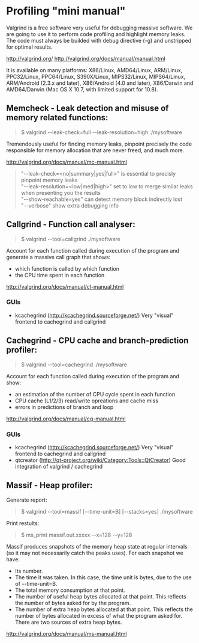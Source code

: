 Profiling "mini manual"
=======================

Valgrind is a free software very useful for debugging massive software.
We are going to use it to perform code profiling and highlight memory leaks.
The code must always be builded with debug directive (-g) and unstripped for optimal results.

http://valgrind.org/
http://valgrind.org/docs/manual/manual.html

It is available on many platforms:
X86/Linux, AMD64/Linux, ARM/Linux, PPC32/Linux, PPC64/Linux, S390X/Linux, MIPS32/Linux, MIPS64/Linux,
ARM/Android (2.3.x and later), X86/Android (4.0 and later), X86/Darwin and AMD64/Darwin (Mac OS X 10.7, with limited support for 10.8).


Memcheck - Leak detection and misuse of memory related functions:
-----------------------------------------------------------------

> $ valgrind --leak-check=full --leak-resolution=high ./mysoftware

Tremendously useful for finding memory leaks, pinpoint precisely the code responsible
for memory allocation that are never freed, and much more.

http://valgrind.org/docs/manual/mc-manual.html

> "--leak-check=<no|summary|yes|full>" is essential to precisly pinpoint memory leaks  
> "--leak-resolution=<low|med|high>" set to low to merge similar leaks when presenting you the results  
> "--show-reachable=yes" can detect memory block indirectly lost  
> "--verbose" show extra debugging info  


Callgrind - Function call analyser:
-----------------------------------

> $ valgrind --tool=callgrind ./mysoftware

Account for each function called during execution of the program and generate a massive call graph that shows:
- which function is called by which function
- the CPU time spent in each function

http://valgrind.org/docs/manual/cl-manual.html

### GUIs
- kcachegrind (http://kcachegrind.sourceforge.net/) Very "visual" frontend to cachegrind and callgrind


Cachegrind - CPU cache and branch-prediction profiler:
------------------------------------------------------

> $ valgrind --tool=cachegrind ./mysoftware

Account for each function called during execution of the program and show:
- an estimation of the number of CPU cycle spent in each function
- CPU cache (L1/2/3) read/write opreations and cache miss
- errors in predictions of branch and loop

http://valgrind.org/docs/manual/cg-manual.html

### GUIs
- kcachegrind (http://kcachegrind.sourceforge.net/) Very "visual" frontend to cachegrind and callgrind
- qtcreator (http://qt-project.org/wiki/Category:Tools::QtCreator) Good integration of valgrind / cachegrind


Massif - Heap profiler:
-----------------------

Generate report:
> $ valgrind --tool=massif [--time-unit=B] [--stacks=yes] ./mysoftware

Print restults:
> $ ms_print massif.out.xxxxx --x=128 --y=128

Massif produces snapshots of the memory heap state at regular intervals (so it may not 
necessarily catch the peaks uses). For each snapshot we have:
- Its number.
- The time it was taken. In this case, the time unit is bytes, due to the use of --time-unit=B.
- The total memory consumption at that point.
- The number of useful heap bytes allocated at that point. This reflects the number of bytes asked for by the program.
- The number of extra heap bytes allocated at that point. This reflects the number of bytes allocated in excess of what the program asked for. There are two sources of extra heap bytes.

http://valgrind.org/docs/manual/ms-manual.html
